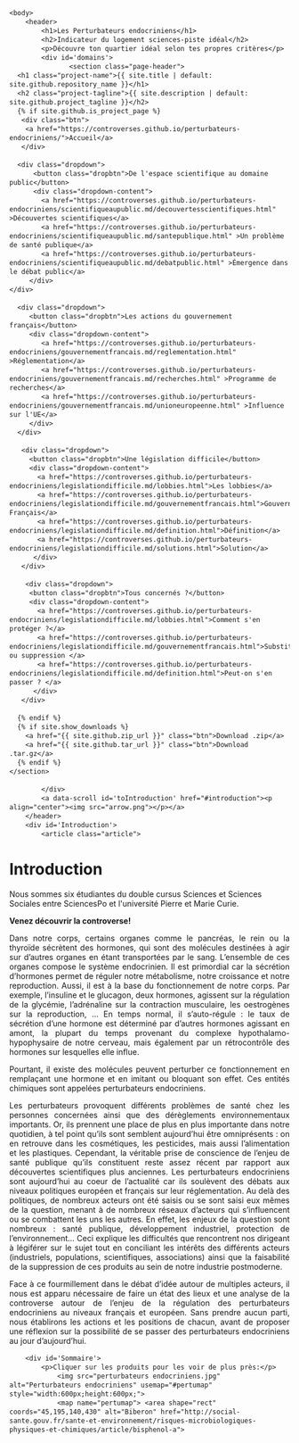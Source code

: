 <html>
<head>
<style> 

.article {
    text-align: left;
}

.dropbtn {
    margin-bottom: 1rem;
    background-color: rgba(255, 255, 255, 0.08);
    color: rgba(255, 255, 255, 0.7);
    border-color: rgba(255, 255, 255, 0.2);
    border-style: solid;
    border-width: 1px;
    border-radius: 0.3rem;
    transition: color 0.2s, background-color 0.2s, border-color 0.2s;
    cursor: pointer;
    padding: 0.75rem 1rem; 
}  

.dropdown {
    position: relative;
    display: inline-block;
}

.dropdown-content {
    display: none;
    position: absolute;
    background-color: rgba(105, 216, 243, 0.2);
    min-width: 160px;
    box-shadow: 0px 8px 16px 0px rgba(0,0,0,0.2);
    z-index: 1;
    border-color: rgba(255, 255, 255, 0.2);
    border-style: solid;
    border-width: 1px;
    border-radius: 0.3rem;
    padding: 0.75rem 1,5rem;
    width: 100%
} 

.dropdown-content a {
    color: black;
    padding: 12px 16px;
    text-decoration: none;
    display: block;
}

.dropdown-content a:hover {background-color: rgba(105, 216, 243, 0.2)}

.dropdown:hover .dropdown-content {
    display: block;
    padding: 0.75rem 1rem;
}

.dropdown:hover .dropbtn {
    color: rgba(255, 255, 255, 0.8);
    text-decoration: none;
    background-color: rgba(255, 255, 255, 0.2);
    border-color: rgba(255, 255, 255, 0.3);
}

</style>
</head>

    <body>
        <header>
            <h1>Les Perturbateurs endocriniens</h1>
            <h2>Indicateur du logement sciences-piste idéal</h2>
            <p>Découvre ton quartier idéal selon tes propres critères</p>
            <div id='domains'>
                   <section class="page-header">
      <h1 class="project-name">{{ site.title | default: site.github.repository_name }}</h1>
      <h2 class="project-tagline">{{ site.description | default: site.github.project_tagline }}</h2>
      {% if site.github.is_project_page %}
       <div class="btn">
        <a href="https://controverses.github.io/perturbateurs-endocriniens/">Accueil</a>
       </div>
      
      <div class="dropdown">
          <button class="dropbtn">De l'espace scientifique au domaine public</button>
          <div class="dropdown-content">
            <a href="https://controverses.github.io/perturbateurs-endocriniens/scientifiqueaupublic.md/decouvertesscientifiques.html" >Découvertes scientifiques</a>
            <a href="https://controverses.github.io/perturbateurs-endocriniens/scientifiqueaupublic.md/santepublique.html" >Un problème de santé publique</a>
            <a href="https://controverses.github.io/perturbateurs-endocriniens/scientifiqueaupublic.md/debatpublic.html" >Émergence dans le débat public</a>
         </div>
    </div>
          
      <div class="dropdown">
         <button class="dropbtn">Les actions du gouvernement français</button>
         <div class="dropdown-content">
            <a href="https://controverses.github.io/perturbateurs-endocriniens/gouvernementfrancais.md/reglementation.html" >Réglementation</a>
            <a href="https://controverses.github.io/perturbateurs-endocriniens/gouvernementfrancais.md/recherches.html" >Programme de recherches</a>
            <a href="https://controverses.github.io/perturbateurs-endocriniens/gouvernementfrancais.md/unioneuropeenne.html" >Influence sur l'UE</a>
         </div>
      </div>
      
       <div class="dropdown">
         <button class="dropbtn">Une législation difficile</button>
         <div class="dropdown-content">
           <a href="https://controverses.github.io/perturbateurs-endocriniens/legislationdifficile.md/lobbies.html">Les lobbies</a>
           <a href="https://controverses.github.io/perturbateurs-endocriniens/legislationdifficile.md/gouvernementfrancais.html">Gouvernement Français</a>
           <a href="https://controverses.github.io/perturbateurs-endocriniens/legislationdifficile.md/definition.html">Définition</a>
           <a href="https://controverses.github.io/perturbateurs-endocriniens/legislationdifficile.md/solutions.html">Solution</a>
          </div>
       </div>
      
        <div class="dropdown">
         <button class="dropbtn">Tous concernés ?</button>
         <div class="dropdown-content">
           <a href="https://controverses.github.io/perturbateurs-endocriniens/legislationdifficile.md/lobbies.html">Comment s'en protéger ?</a>
           <a href="https://controverses.github.io/perturbateurs-endocriniens/legislationdifficile.md/gouvernementfrancais.html">Substitus ou suppression </a>
           <a href="https://controverses.github.io/perturbateurs-endocriniens/legislationdifficile.md/definition.html">Peut-on s'en passer ? </a>
          </div>
       </div>
   
      {% endif %}
      {% if site.show_downloads %}
        <a href="{{ site.github.zip_url }}" class="btn">Download .zip</a>
        <a href="{{ site.github.tar_url }}" class="btn">Download .tar.gz</a>
      {% endif %}
    </section>

            </div>
            <a data-scroll id='toIntroduction' href="#introduction"><p align="center"><img src="arrow.png"></p></a>
        </header>
        <div id='Introduction'>
            <article class="article">

  <h1>Introduction</h1>
  <p>Nous sommes six étudiantes du double cursus Sciences et Sciences Sociales entre SciencesPo et l'université Pierre et Marie Curie.</p>
  <p><strong>Venez découvrir la controverse!</strong></p>
  
  <p align="justify">
Dans notre corps, certains organes comme le pancréas, le rein ou la thyroïde sécrètent des hormones, qui sont des molécules destinées à agir sur d’autres organes en étant transportées par le sang. L’ensemble de ces organes compose le système endocrinien. Il est primordial car la sécrétion d’hormones permet de réguler notre métabolisme, notre croissance et notre reproduction. Aussi, il est à la base du fonctionnement de notre corps. Par exemple, l’insuline et le glucagon, deux hormones, agissent sur la régulation de la glycémie, l’adrénaline sur la contraction musculaire, les oestrogènes sur la reproduction, … En temps normal, il s’auto-régule : le taux de sécrétion d’une hormone est déterminé par d’autres hormones agissant en amont, la plupart du temps provenant du complexe hypothalamo-hypophysaire de notre cerveau, mais également par un rétrocontrôle des hormones sur lesquelles elle influe. </p> 

  <p align="justify">
Pourtant, il existe des molécules peuvent perturber ce fonctionnement en remplaçant une hormone et en imitant ou bloquant son effet. Ces entités chimiques sont appelées perturbateurs endocriniens. </p> 

 <p align="justify">
Les perturbateurs provoquent différents problèmes de santé chez les personnes concernées ainsi que des dérèglements environnementaux importants. Or, ils prennent une place de plus en plus importante dans notre quotidien, à tel point qu’ils sont semblent aujourd’hui être omniprésents : on en retrouve dans les cosmétiques, les pesticides, mais aussi l’alimentation et les plastiques.
Cependant, la véritable prise de conscience de l’enjeu de santé publique qu’ils constituent reste assez récent par rapport aux découvertes scientifiques plus anciennes. Les perturbateurs endocriniens sont aujourd’hui au coeur de l’actualité car ils soulèvent des débats aux niveaux politiques européen et français sur leur réglementation. Au delà des politiques, de nombreux acteurs ont été saisis ou se sont saisi eux mêmes de la question, menant à de nombreux réseaux d’acteurs qui s’influencent ou se combattent les uns les autres. En effet, les enjeux de la question sont nombreux : santé publique, développement industriel, protection de l’environnement… Ceci explique les difficultés que rencontrent nos dirigeant à légiférer sur le sujet tout en conciliant les intérêts des différents acteurs (industriels, populations, scientifiques, associations) ainsi que la faisabilité de la suppression de ces produits au sein de notre industrie postmoderne. </p>


 <p align="justify">
Face à ce fourmillement dans le débat d’idée autour de multiples acteurs, il nous est apparu nécessaire de faire un état des lieux et une analyse de la controverse autour de l’enjeu de la régulation des perturbateurs endocriniens au niveaux français et européen. Sans prendre aucun parti, nous établirons les actions et les positions de chacun, avant de proposer une réflexion sur la possibilité de se passer des perturbateurs endocriniens au jour d’aujourd’hui. </p> 
            </article>
            
        <div id='Sommaire'>
            <p>Cliquer sur les produits pour les voir de plus près:</p>
                <img src="perturbateurs endocriniens.jpg" alt="Perturbateurs endocriniens" usemap="#pertumap" style="width:600px;height:600px;">
                <map name="pertumap"> <area shape="rect" coords="45,195,140,430" alt="Biberon" href="http://social-sante.gouv.fr/sante-et-environnement/risques-microbiologiques-physiques-et-chimiques/article/bisphenol-a">
</map>
            </div>
        </div>


</body>
</html>
